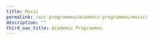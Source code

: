 ```yaml
---
title: Music
permalink: /our-programmes/academic-programmes/music/
description: ""
third_nav_title: Academic Programmes
---
```

